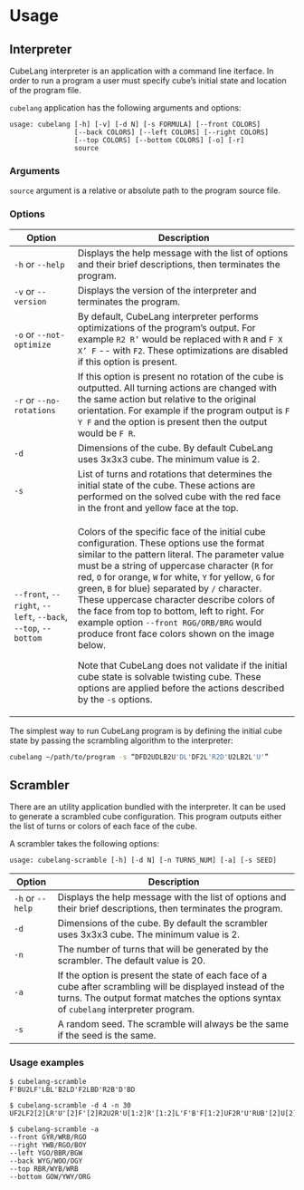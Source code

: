 # Usage

## Interpreter
CubeLang interpreter is an application with a command line iterface. In order to run a program a user must specify cube’s initial state and location of the program file. 

`cubelang` application has the following arguments and options:

```
usage: cubelang [-h] [-v] [-d N] [-s FORMULA] [--front COLORS]
                [--back COLORS] [--left COLORS] [--right COLORS]
                [--top COLORS] [--bottom COLORS] [-o] [-r]
                source
```

### Arguments
 
`source` argument is a relative or absolute path to the program source file. 

### Options

| Option | Description |
|--------|-------------|
| `-h` or `--help` | Displays the help message with the list of options and their brief descriptions, then terminates the program. |
| `-v` or `--version` | Displays the version of the interpreter and terminates the program. |
|`-o` or `--not-optimize` | By default, CubeLang interpreter performs optimizations of the program’s output. For example `R2 R’` would be replaced with `R` and `F X X’ F` -- with `F2`. These optimizations are disabled if this option is present. |
|`-r` or `--no-rotations` | If this option is present no rotation of the cube is outputted. All turning actions are changed with the same action but relative to the original orientation. For example if the program output is `F Y F` and the option is present then the output would be `F R`. |
| `-d` | Dimensions of the cube. By default CubeLang uses 3x3x3 cube. The minimum value is 2. |
| `-s` | List of turns and rotations that determines the initial state of the cube. These actions are performed on the solved cube with the red face in the front and yellow face at the top.
| `--front`, `--right`, `--left`, `--back`, `--top`, `--bottom` | <p>Colors of the specific face of the initial cube configuration. These options use the format similar to the pattern literal. The parameter value must be a string of uppercase character (`R` for red, `O` for orange, `W` for white, `Y` for yellow, `G` for green, `B` for blue) separated by `/` character. These uppercase character describe colors of the face from top to bottom, left to right. For example option `--front RGG/ORB/BRG` would produce front face colors shown on the image below. </p><p>Note that CubeLang does not validate if the initial cube state is solvable twisting cube. These options are applied before the actions described by the `-s` options.</p> |

The simplest way to run CubeLang program is by defining the initial cube state by passing the scrambling algorithm to the interpreter:

```bash
cubelang ~/path/to/program -s “DFD2UDLB2U'DL'DF2L'R2D'U2LB2L'U'”
```

## Scrambler

There are an utility application bundled with the interpreter. It can be used to generate a scrambled cube configuration. This program outputs either the list of turns or colors of each face of the cube.

A scrambler takes the following options:

```
usage: cubelang-scramble [-h] [-d N] [-n TURNS_NUM] [-a] [-s SEED]
```

| Option | Description |
|--------|-------------|
| `-h` or `--help` | Displays the help message with the list of options and their brief descriptions, then terminates the program. |
| `-d` | Dimensions of the cube. By default the scrambler uses 3x3x3 cube. The minimum value is 2. |
| `-n` | The number of turns that will be generated by the scrambler. The default value is 20. |
| `-a` | If the option is present the state of each face of a cube after scrambling will be displayed instead of the turns. The output format matches the options syntax of `cubelang` interpreter program. |
| `-s` | A random seed. The scramble will always be the same if the seed is the same. |


### Usage examples

```
$ cubelang-scramble
F'BU2LF'LBL'B2LD'F2LBD'R2B'D'BD
```

```
$ cubelang-scramble -d 4 -n 30
UF2LF2[2]LR'U'[2]F'[2]R2U2R'U[1:2]R'[1:2]L'F'B'F[1:2]UF2R'U'RUB'[2]U[2]R'[2]B2[2]F2[1:2]R[1:2]F'
```

```
$ cubelang-scramble -a
--front GYR/WRB/RGO
--right YWB/RGO/BOY
--left YGO/BBR/BGW
--back WYG/WOO/OGY
--top RBR/WYB/WRB
--bottom GOW/YWY/ORG
```

